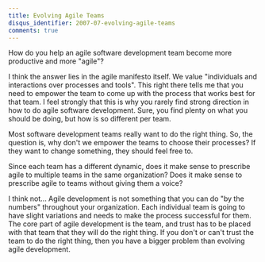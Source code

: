 ```yaml
---
title: Evolving Agile Teams
disqus_identifier: 2007-07-evolving-agile-teams
comments: true
---
```


How do you help an agile software development team become more productive and more "agile"?  

I think the answer lies in the agile manifesto itself. We value "individuals and interactions over processes and tools". This right there tells me that you need to empower the team to come up with the process that works best for that team. I feel strongly that this is why you rarely find strong direction in how to do agile software development. Sure, you find plenty on what you should be doing, but how is so different per team. 

Most software development teams really want to do the right thing. So, the question is, why don't we empower the teams to choose their processes? If they want to change something, they should feel free to.

Since each team has a different dynamic, does it make sense to prescribe agile to multiple teams in the same organization? Does it make sense to prescribe agile to teams without giving them a voice?

I think not... Agile development is not something that you can do "by the numbers" throughout your organization. Each individual team is going to have slight variations and needs to make the process successful for them. The core part of agile development is the team, and trust has to be placed with that team that they will do the right thing. If you don't or can't trust the team to do the right thing, then you have a bigger problem than evolving agile development.
